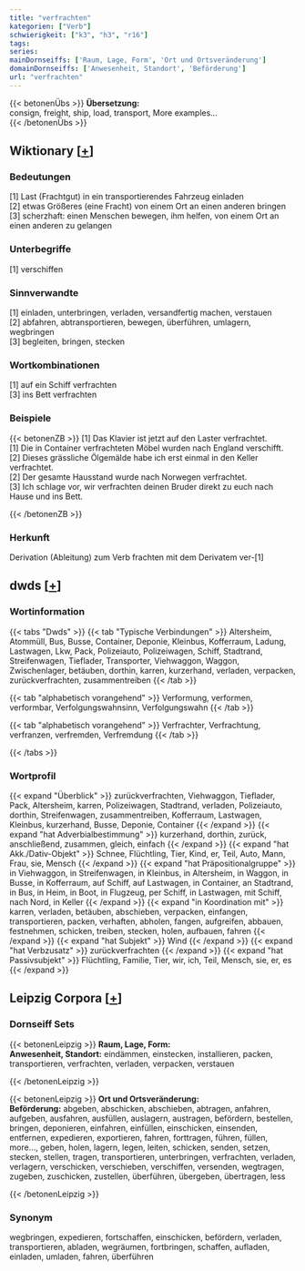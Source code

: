 ```yaml
---
title: "verfrachten"
kategorien: ["Verb"]
schwierigkeit: ["k3", "h3", "r16"]
tags:
series:
mainDornseiffs: ['Raum, Lage, Form', 'Ort und Ortsveränderung']
domainDornseiffs: ['Anwesenheit, Standort', 'Beförderung']
url: "verfrachten"
---
```


{{< betonenÜbs >}}
**Übersetzung:**  
consign, freight, ship, load, transport, More examples...  
{{< /betonenÜbs >}}

## Wiktionary [[+](https://de.wiktionary.org/wiki/verfrachten)]

### Bedeutungen
[1] Last (Frachtgut) in ein transportierendes Fahrzeug einladen  
[2] etwas Größeres (eine Fracht) von einem Ort an einen anderen bringen  
[3] scherzhaft: einen Menschen bewegen, ihm helfen, von einem Ort an einen anderen zu gelangen  

### Unterbegriffe
[1] verschiffen  

### Sinnverwandte
[1] einladen, unterbringen, verladen, versandfertig machen, verstauen  
[2] abfahren, abtransportieren, bewegen, überführen, umlagern, wegbringen  
[3] begleiten, bringen, stecken  

### Wortkombinationen
[1] auf ein Schiff verfrachten  
[3] ins Bett verfrachten  

### Beispiele
{{< betonenZB >}}
[1] Das Klavier ist jetzt auf den Laster verfrachtet.  
[1] Die in Container verfrachteten Möbel wurden nach England verschifft.  
[2] Dieses grässliche Ölgemälde habe ich erst einmal in den Keller verfrachtet.  
[2] Der gesamte Hausstand wurde nach Norwegen verfrachtet.  
[3] Ich schlage vor, wir verfrachten deinen Bruder direkt zu euch nach Hause und ins Bett.  

{{< /betonenZB >}}
### Herkunft
Derivation (Ableitung) zum Verb frachten mit dem Derivatem ver-[1]  



## dwds [[+](https://www.dwds.de/wb/verfrachten)]

### Wortinformation
{{< tabs "Dwds" >}}
{{< tab "Typische Verbindungen" >}}
Altersheim, Atommüll, Bus, Busse, Container, Deponie, Kleinbus, Kofferraum, Ladung, Lastwagen, Lkw, Pack, Polizeiauto, Polizeiwagen, Schiff, Stadtrand, Streifenwagen, Tieflader, Transporter, Viehwaggon, Waggon, Zwischenlager, betäuben, dorthin, karren, kurzerhand, verladen, verpacken, zurückverfrachten, zusammentreiben
{{< /tab >}}

{{< tab "alphabetisch vorangehend" >}}
Verformung, verformen, verformbar, Verfolgungswahnsinn, Verfolgungswahn
{{< /tab >}}

{{< tab "alphabetisch vorangehend" >}}
Verfrachter, Verfrachtung, verfranzen, verfremden, Verfremdung
{{< /tab >}}

{{< /tabs >}}

### Wortprofil
{{< expand "Überblick" >}} zurückverfrachten, Viehwaggon, Tieflader, Pack, Altersheim, karren, Polizeiwagen, Stadtrand, verladen, Polizeiauto, dorthin, Streifenwagen, zusammentreiben, Kofferraum, Lastwagen, Kleinbus, kurzerhand, Busse, Deponie, Container {{< /expand >}}
{{< expand "hat Adverbialbestimmung" >}} kurzerhand, dorthin, zurück, anschließend, zusammen, gleich, einfach {{< /expand >}}
{{< expand "hat Akk./Dativ-Objekt" >}} Schnee, Flüchtling, Tier, Kind, er, Teil, Auto, Mann, Frau, sie, Mensch {{< /expand >}}
{{< expand "hat Präpositionalgruppe" >}} in Viehwaggon, in Streifenwagen, in Kleinbus, in Altersheim, in Waggon, in Busse, in Kofferraum, auf Schiff, auf Lastwagen, in Container, an Stadtrand, in Bus, in Heim, in Boot, in Flugzeug, per Schiff, in Lastwagen, mit Schiff, nach Nord, in Keller {{< /expand >}}
{{< expand "in Koordination mit" >}} karren, verladen, betäuben, abschieben, verpacken, einfangen, transportieren, packen, verhaften, abholen, fangen, aufgreifen, abbauen, festnehmen, schicken, treiben, stecken, holen, aufbauen, fahren {{< /expand >}}
{{< expand "hat Subjekt" >}} Wind {{< /expand >}}
{{< expand "hat Verbzusatz" >}} zurückverfrachten {{< /expand >}}
{{< expand "hat Passivsubjekt" >}} Flüchtling, Familie, Tier, wir, ich, Teil, Mensch, sie, er, es {{< /expand >}}

## Leipzig Corpora [[+](https://corpora.uni-leipzig.de/en/res?word=verfrachten&corpusId=deu_newscrawl-public_2018)]

### Dornseiff Sets
{{< betonenLeipzig >}}
**Raum, Lage, Form:**  
**Anwesenheit, Standort:** eindämmen, einstecken, installieren, packen, transportieren, verfrachten, verladen, verpacken, verstauen  

{{< /betonenLeipzig >}}


{{< betonenLeipzig >}}
**Ort und Ortsveränderung:**  
**Beförderung:** abgeben, abschicken, abschieben, abtragen, anfahren, aufgeben, ausfahren, ausfüllen, auslagern, austragen, befördern, bestellen, bringen, deponieren, einfahren, einfüllen, einschicken, einsenden, entfernen, expedieren, exportieren, fahren, forttragen, führen, füllen, more..., geben, holen, lagern, legen, leiten, schicken, senden, setzen, stecken, stellen, tragen, transportieren, unterbringen, verfrachten, verladen, verlagern, verschicken, verschieben, verschiffen, versenden, wegtragen, zugeben, zuschicken, zustellen, überführen, übergeben, übertragen, less  

{{< /betonenLeipzig >}}

### Synonym
wegbringen, expedieren, fortschaffen, einschicken, befördern, verladen, transportieren, abladen, wegräumen, fortbringen, schaffen, aufladen, einladen, umladen, fahren, überführen

